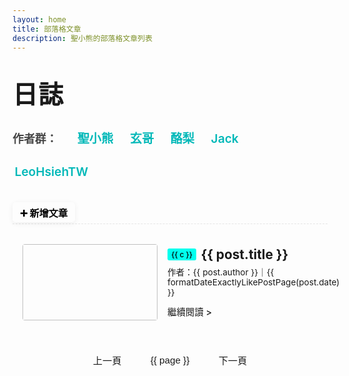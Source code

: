 ```yaml
---
layout: home
title: 部落格文章
description: 聖小熊的部落格文章列表
---
```


<script setup>
import { ref, computed } from 'vue'
import { data as allPosts } from '../.vitepress/theme/posts.data.ts'

const postsWithDate = allPosts.filter(Boolean)

function formatDateExactlyLikePostPage(dateString) {
  if (dateString) {
    const date = new Date(dateString)
    if (isNaN(date.getTime())) return dateString // fallback
    const yyyy = date.getFullYear()
    const mm = String(date.getMonth() + 1).padStart(2, '0')
    const dd = String(date.getDate()).padStart(2, '0')
    return `${yyyy}-${mm}-${dd}`
  }
  return ''
}

const postsPerPage = 10
const currentPage = ref(1)
const totalPages = computed(() => Math.ceil(postsWithDate.length / postsPerPage))
const paginatedPosts = computed(() => {
  const start = (currentPage.value - 1) * postsPerPage
  const end = start + postsPerPage
  return postsWithDate.slice(start, end)
})
const goToPage = (page) => {
  if (page >= 1 && page <= totalPages.value) {
    currentPage.value = page
    if (typeof window !== 'undefined') {
      window.scrollTo({ top: 0, behavior: 'smooth' })
    }
  }
}
const pageNumbers = computed(() => {
  const pages = []
  for (let i = 1; i <= totalPages.value; i++) {
    pages.push(i)
  }
  return pages
})
</script>

<div class="blog-home">
  <div class="blog-header-row">
    <h2 class="blog-title">日誌</h2>
    <div class="blog-authors">
      <strong>作者群：</strong>
      <a href="https://github.com/HolyBearTW" target="_blank" rel="noopener">聖小熊</a>
      <a href="https://github.com/Tim0320" target="_blank" rel="noopener">玄哥</a>
      <a href="https://github.com/ying0930" target="_blank" rel="noopener">酪梨</a>
      <a href="https://github.com/Jackboy001" target="_blank" rel="noopener">Jack</a>
      <a href="https://github.com/leohsiehtw" target="_blank" rel="noopener">LeoHsiehTW</a>
    </div>
    <a
      class="new-post-btn"
      href="https://github.com/HolyBearTW/holybear.me/new/main/blog"
      target="_blank"
      rel="noopener"
    >➕ 新增文章</a>
  </div>
  <div class="blog-articles-grid">
    <div v-for="post in paginatedPosts" :key="post.url" class="post-item">
      <a :href="post.url" class="post-item-link">
        <div class="post-thumbnail-wrapper">
          <img :src="post.image" :alt="post.title" class="post-thumbnail" />
        </div>
        <div class="post-info">
          <div class="post-title-row">
            <span
              v-if="post.category && post.category.length"
              class="category"
              v-for="c in post.category"
              :key="'cat-' + c"
            >{{ c }}</span>
            <h2 class="post-title">{{ post.title }}</h2>
          </div>
          <p class="post-meta">
            作者：{{ post.author }}｜{{ formatDateExactlyLikePostPage(post.date) }}
          </p>
          <div v-if="post.excerpt" class="post-excerpt" v-html="post.excerpt"></div>
          <span class="read-more">繼續閱讀 &gt;</span>
        </div>
      </a>
    </div>
  </div>
  <div class="pagination" v-if="totalPages > 1">
    <button class="pagination-button" :disabled="currentPage === 1" @click="goToPage(currentPage - 1)">上一頁</button>
    <button
      v-for="page in pageNumbers"
      :key="page"
      class="pagination-button"
      :class="{ active: page === currentPage }"
      @click="goToPage(page)">
      {{ page }}
    </button>
    <button class="pagination-button" :disabled="currentPage === totalPages" @click="goToPage(currentPage + 1)">下一頁</button>
  </div>
</div>

<style scoped>
.blog-home {
  max-width: 960px;
  margin: 0 auto;
  padding: 32px 0 2rem 0 !important;
}
@media (max-width: 900px) {
  main,
  .VPContent,
  .vp-doc,
  .VPContent .content-container,
  .blog-home,
  .blog-title,
  .blog-header-row,
  h1, h2 {
    padding-top: 0 !important;
    margin-top: 0 !important;
  }
}
.blog-header-row {
  display: flex;
  align-items: baseline; /* 維持此設定，讓「日誌」和「作者群」文字基線對齊 */
  justify-content: space-between;
  gap: 2rem;
  padding-bottom: 0.1rem; /* 大幅減少底部內距，讓內容更貼近虛線 */
  border-bottom: 1px dashed var(--vp-c-divider, #e5e5e5);
  margin-bottom: 1.3rem;
  flex-wrap: wrap;
}
@media (max-width: 900px) {
.blog-header-row {
flex-direction: column;
align-items: stretch;
gap: 0.7rem;
}
.new-post-btn {
width: 100%;
text-align: center;
margin-top: 0.7rem;
font-size: 1rem;
}
.blog-authors {
font-size: 0.99rem;
gap: 0.6em;
justify-content: center; /* 在手機版將作者群置中 /
text-align: center; / 確保作者群內部的文字也置中 */
}
.blog-title {
margin-bottom: 0.5rem;
margin-right: 0;
}
}
.blog-title {
  font-size: 2.5rem;
  font-weight: 900;
  letter-spacing: 0.03em;
  margin: 0 1.2rem 0 0;
  line-height: 1.12;
  color: var(--vp-c-text-1);
  flex-shrink: 0;
}
.blog-authors {
  color: var(--vp-c-text-2, #444);
  font-size: 1.12rem;
  display: flex;
  align-items: baseline; /* 讓作者群內部元素也基線對齊 */
  gap: 1.1em;
  flex-wrap: wrap;
  min-width: 0;
  margin-bottom: 0; /* 移除之前為對齊做的微調 */
}
.blog-authors strong {
  margin-right: 0.5em;
}
.blog-authors a {
  color: var(--vp-c-brand-1, #00b8b8);
  text-decoration: none;
  font-weight: 600;
  font-size: 1.07em;
  margin-left: 0.18em;
  margin-right: 0.18em;
  padding-bottom: 2px;
  line-height: 1.6;
}
.blog-authors a:hover {
  text-decoration: underline;
}
.new-post-btn {
  background: var(--vp-c-brand); /* 預設背景色: #00FFEE */
  color: #000; /* 預設文字顏色: 黑色 */
  font-weight: 600;
  padding: 0.32em 0.8em;
  border-radius: 5px;
  text-decoration: none;
  font-size: 0.95rem;
  /* 將 color 也加入 transition，讓文字顏色變化更平滑 */
  transition: background 0.15s, color 0.15s;
  box-shadow: 0 2px 8px 0 #0001;
  white-space: nowrap;
}
.new-post-btn:hover {
  background: var(--vp-c-brand-dark);
  color: #000;
}
@media (max-width: 900px) {
  .blog-header-row {
    flex-direction: column;
    align-items: stretch;
    gap: 0.7rem;
  }
  .new-post-btn {
    width: 100%;
    text-align: center;
    margin-top: 0.7rem;
    font-size: 1rem;
  }
  .blog-authors {
    font-size: 0.99rem;
    gap: 0.6em;
  }
  .blog-title {
    margin-bottom: 0.5rem;
    margin-right: 0;
  }
}
.blog-articles-grid {
  display: grid;
  grid-template-columns: 1fr;
  gap: 0.5rem;
}
.post-item {
  border-bottom: 1px dashed var(--vp-c-divider);
  padding: 0.7rem 0;
  margin: 0;
}
.blog-articles-grid > .post-item:last-child {
  border-bottom: none;
}
.post-item-link {
  display: flex;
  align-items: center;
  min-height: 122px;
  height: auto;
  padding: 0 1rem;
  border-radius: 8px;
  text-decoration: none;
  color: inherit;
  transition: background 0.2s, box-shadow 0.2s, transform 0.2s;
}
.post-item-link:hover {
  background-color: var(--vp-c-bg-soft);
  box-shadow: 0 2px 8px 0 #0001;
  transform: translateY(-3px);
}
.post-thumbnail-wrapper {
  flex-shrink: 0;
  width: 216px;
  height: 122px;
  margin-right: 1rem;
  border-radius: 4px;
  overflow: hidden;
  display: flex;
  align-items: center;
  justify-content: center;
}
.post-thumbnail {
  width: 100%;
  height: 100%;
  object-fit: contain;
  display: block;
}
.post-info {
  flex: 1 1 0;
  display: flex;
  flex-direction: column;
  justify-content: center;
}
.post-title-row {
  display: flex;
  align-items: center;
  gap: 0.4em;
  margin-bottom: 0.2rem !important;
  margin-top: 0 !important;
}
.category {
  display: inline-block;
  background: #00FFEE;
  color: #000;
  border-radius: 3px;
  padding: 0 0.5em;
  font-size: 0.85em;
  margin-right: 0.15em;
  margin-top: 0;
  margin-bottom: 0.2rem !important;
  line-height: 1.6;
  font-weight: 500;
  white-space: nowrap;
  overflow: visible;
  text-overflow: unset;
  height: auto;
  max-width: none;
}
.post-title, .post-info .post-title {
  border-top: none !important;
  padding-top: 0;
  margin-top: 0 !important;
  margin-bottom: 0.2rem !important;
  font-size: 1.3rem;
  line-height: 1.3;
  color: var(--vp-c-text-1);
  font-weight: 700;
  display: inline;
  vertical-align: middle;
}
.post-meta {
  color: var(--vp-c-text-2);
  font-size: 0.85rem;
  margin-top: 0 !important;
  margin-bottom: 0.2rem !important;
  line-height: 1.2;
  padding: 0;
}
.post-author {
  color: var(--vp-c-text-2);
  font-size: 0.85rem;
  margin: 0 0 0.2rem 0;
  line-height: 1.2;
  padding: 0;
}
.post-excerpt {
  color: var(--vp-c-text-2);
  line-height: 1.5;
  font-size: 0.95rem;
  margin-bottom: 0.2rem;
  margin-top: 0.13rem;
  display: -webkit-box;
  -webkit-line-clamp: 2;
  -webkit-box-orient: vertical;
  overflow: hidden;
  text-overflow: ellipsis;
}
.read-more {
  display: inline-block;
  color: var(--vp-c-brand-1);
  font-weight: 500;
  font-size: 0.9rem;
  margin-top: 0.15rem;
  margin-bottom: 0;
}
.read-more:hover {
  text-decoration: underline;
}
.pagination {
  display: flex;
  justify-content: center;
  align-items: center;
  margin-top: 2rem;
  gap: 0.5rem;
  flex-wrap: wrap;
}
.pagination-button {
  background-color: var(--vp-c-bg-soft);
  color: var(--vp-c-text-1);
  border: 1px solid var(--vp-c-divider);
  padding: 0.6rem 1.2rem;
  border-radius: 6px;
  cursor: pointer;
  transition: background-color 0.2s, border-color 0.2s, color 0.2s;
  font-size: 0.95rem;
}
.pagination-button:hover:not(:disabled) {
  background-color: var(--vp-c-brand-1);
  color: var(--vp-c-white);
  border-color: var(--vp-c-brand-1);
}
.pagination-button.active {
  background-color: var(--vp-c-brand-1);
  color: var(--vp-c-white);
  border-color: var(--vp-c-brand-1);
  cursor: default;
}
.pagination-button:disabled {
  opacity: 0.6;
  cursor: not-allowed;
}
</style>

<style>
/* 完全消除 .vp-doc h2 標題的上方分隔線 */
.vp-doc h2 {
  border-top: none !important;
  padding-top: 0 !important;
  margin-top: 32px !important;
}
/* 若內容主體還有 box-shadow/border-top 分隔線，也一併消除 */
main,
.VPContent,
.VPContent .content-container,
.VPDoc .content-container,
.vp-doc .content-container,
[class*="VPContent"],
[class*="content-container"] {
  border-top: none !important;
  box-shadow: none !important;
  outline: none !important;
  margin-top: 0 !important;
  padding-top: 0 !important;
  background: inherit !important;
}
</style>